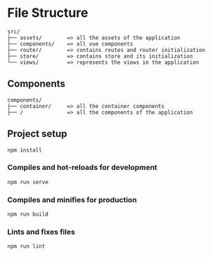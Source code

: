 # File Structure

```
src/
├── assets/        => all the assets of the application
├── components/    => all vue components
├── router/        => contains routes and router initialization
├── store/         => contains store and its initialization
└── views/         => represents the views in the application
```

## Components
```
components/
├── container/     => all the container components
├── /              => all the components of the application
```
## Project setup
```
npm install
```
### Compiles and hot-reloads for development
```
npm run serve
```
### Compiles and minifies for production
```
npm run build
```
### Lints and fixes files
```
npm run lint
```